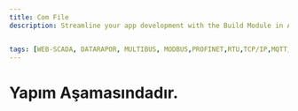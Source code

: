 ```yaml
---
title: Com File
description: Streamline your app development with the Build Module in Appcircle, offering automated builds for iOS and Android platforms.


tags: [WEB-SCADA, DATARAPOR, MULTIBUS, MODBUS,PROFINET,RTU,TCP/IP,MQTT,BACNET,SCADA,VERI TOPLAMA]
---
```


# Yapım Aşamasındadır.